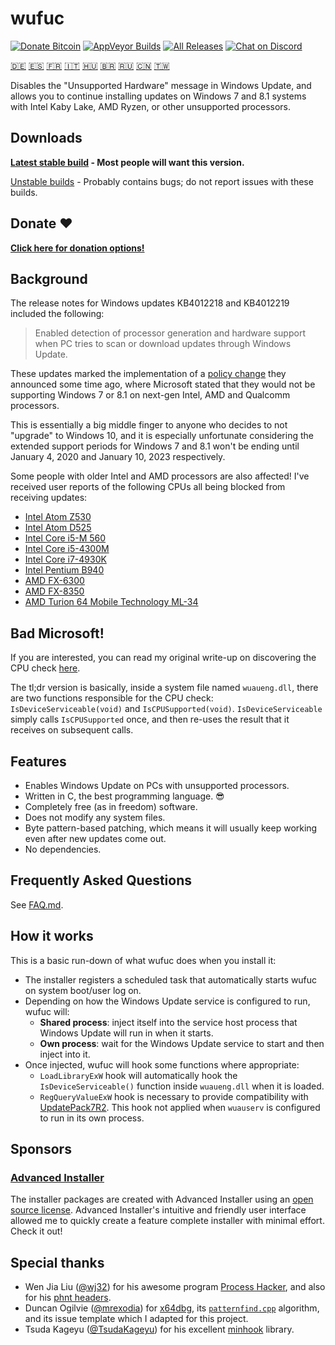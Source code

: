 # wufuc
[![Donate Bitcoin](https://cdn.rawgit.com/zeffy/wufuc/badges/bitcoin.svg)](https://admin.gear.mycelium.com/gateways/3554/orders/new)
[![AppVeyor Builds](https://img.shields.io/appveyor/ci/zeffy/wufuc.svg?logo=appveyor&style=flat-square)][AppVeyor]
[![All Releases](https://img.shields.io/github/downloads/zeffy/wufuc/total.svg?style=flat-square)][Latest]
[![Chat on Discord](https://img.shields.io/discord/421524706043101194.svg?label=discord&logo=discord&colorA=7078C2&colorB=7B81D8&style=flat-square)](https://discord.gg/G8PD2Wa)

[:de:] [:es:] [:fr:] [:it:] [:hungary:] [:brazil:] [:ru:] [:cn:] [:taiwan:]

Disables the "Unsupported Hardware" message in Windows Update, and allows you to continue installing updates on Windows 7 and 8.1 systems with Intel Kaby Lake, AMD Ryzen, or other unsupported processors.

## Downloads 

**[Latest stable build][Latest] - Most people will want this version.**

[Unstable builds][AppVeyor] - Probably contains bugs; do not report issues with these builds.

## Donate :heart:

[**Click here for donation options!**](https://github.com/zeffy/wufuc/blob/master/DONATE.md)

## Background

The release notes for Windows updates KB4012218 and KB4012219 included the following:

> Enabled detection of processor generation and hardware support when PC tries to scan or download updates through Windows Update.

These updates marked the implementation of a [policy change](https://blogs.windows.com/windowsexperience/2016/01/15/windows-10-embracing-silicon-innovation/) they announced some time ago, where Microsoft stated that they would not be supporting Windows 7 or 8.1 on next-gen Intel, AMD and Qualcomm processors.

This is essentially a big middle finger to anyone who decides to not "upgrade" to Windows 10,
and it is especially unfortunate considering the extended support periods for Windows 7 and 8.1 won't be ending until January 4, 2020 and January 10, 2023 respectively.

Some people with older Intel and AMD processors are also affected! I've received user reports of the following CPUs all being blocked from receiving updates:

- [Intel Atom Z530](https://github.com/zeffy/wufuc/issues/7)
- [Intel Atom D525](https://github.com/zeffy/wufuc/issues/34)
- [Intel Core i5-M 560](https://github.com/zeffy/wufuc/issues/23)
- [Intel Core i5-4300M](https://github.com/zeffy/wufuc/issues/24)
- [Intel Core i7-4930K](https://github.com/zeffy/wufuc/issues/126)
- [Intel Pentium B940](https://github.com/zeffy/wufuc/issues/63)
- [AMD FX-6300](https://github.com/zeffy/wufuc/issues/135#issuecomment-367054217)
- [AMD FX-8350](https://github.com/zeffy/wufuc/issues/32)
- [AMD Turion 64 Mobile Technology ML-34](https://github.com/zeffy/wufuc/issues/80)

## Bad Microsoft!

If you are interested, you can read my original write-up on discovering the CPU check [here](https://github.com/zeffy/wufuc/tree/old-kb4012218-19).

The tl;dr version is basically, inside a system file named `wuaueng.dll`, there are two functions responsible for the CPU check: `IsDeviceServiceable(void)` and `IsCPUSupported(void)`. 
`IsDeviceServiceable` simply calls `IsCPUSupported` once, and then re-uses the result that it receives on subsequent calls.

## Features

- Enables Windows Update on PCs with unsupported processors.
- Written in C, the best programming language. :sunglasses:
- Completely free (as in freedom) software.
- Does not modify any system files.
- Byte pattern-based patching, which means it will usually keep working even after new updates come out.
- No dependencies.

## Frequently Asked Questions

See [FAQ.md](https://github.com/zeffy/wufuc/blob/master/FAQ.md).

## How it works

This is a basic run-down of what wufuc does when you install it:

- The installer registers a scheduled task that automatically starts wufuc on system boot/user log on.
- Depending on how the Windows Update service is configured to run, wufuc will:
    * **Shared process**: inject itself into the service host process that Windows Update will run in when it starts.
    * **Own process**: wait for the Windows Update service to start and then inject into it.
- Once injected, wufuc will hook some functions where appropriate:
    * `LoadLibraryExW` hook will automatically hook the `IsDeviceServiceable()` function inside `wuaueng.dll` when it is loaded.
    * `RegQueryValueExW` hook is necessary to provide compatibility with [UpdatePack7R2](../../issues/100). This hook not applied when `wuauserv` is configured to run in its own process.

## Sponsors

### [Advanced Installer](https://www.advancedinstaller.com/)

The installer packages are created with Advanced Installer using an [open source license](http://www.advancedinstaller.com/free-license.html). 
Advanced Installer's intuitive and friendly user interface allowed me to quickly create a feature complete installer with minimal effort. Check it out!

## Special thanks

- Wen Jia Liu ([@wj32](https://github.com/wj32)) for his awesome program [Process Hacker](https://github.com/processhacker2/processhacker), and also for his [phnt headers](https://github.com/processhacker2/processhacker/tree/master/phnt).
- Duncan Ogilvie ([@mrexodia](https://github.com/mrexodia)) for [x64dbg](https://github.com/x64dbg/x64dbg), its [`patternfind.cpp`](https://github.com/x64dbg/x64dbg/blob/development/src/dbg/patternfind.cpp) algorithm, and its issue template which I adapted for this project.
- Tsuda Kageyu ([@TsudaKageyu](https://github.com/TsudaKageyu)) for his excellent [minhook](https://github.com/TsudaKageyu/minhook) library.

[Latest]: https://github.com/zeffy/wufuc/releases/latest
[AppVeyor]: https://ci.appveyor.com/project/zeffy/wufuc
[:de:]: https://github.com/zeffy/wufuc/wiki/README-(Deutsch)
[:es:]: https://github.com/zeffy/wufuc/wiki/README-(Espa%C3%B1ol)
[:fr:]: https://github.com/zeffy/wufuc/wiki/README-(Fran%C3%A7ais)
[:it:]: https://github.com/zeffy/wufuc/wiki/README-(Italiano)
[:hungary:]: https://github.com/zeffy/wufuc/wiki/README-(Magyar)
[:brazil:]: https://github.com/zeffy/wufuc/wiki/README-(Portugu%C3%AAs-Brasileiro)
[:ru:]: https://github.com/zeffy/wufuc/wiki/README-(%D1%80%D1%83%D1%81%D1%81%D0%BA%D0%B8%D0%B9)
[:cn:]: https://github.com/zeffy/wufuc/wiki/README-(%E7%AE%80%E4%BD%93%E4%B8%AD%E6%96%87)
[:taiwan:]: https://github.com/zeffy/wufuc/wiki/README-(%E7%B9%81%E9%AB%94%E4%B8%AD%E6%96%87)
 
